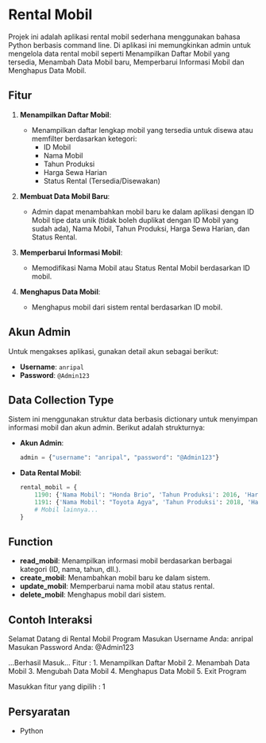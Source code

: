 # Rental Mobil
Projek ini adalah aplikasi rental mobil sederhana menggunakan bahasa Python berbasis command line. Di aplikasi ini memungkinkan admin untuk mengelola data rental mobil seperti Menampilkan Daftar Mobil yang tersedia, Menambah Data Mobil baru, Memperbarui Informasi Mobil dan Menghapus Data Mobil.

## Fitur

1. **Menampilkan Daftar Mobil**:
   - Menampilkan daftar lengkap mobil yang tersedia untuk disewa atau memfilter berdasarkan ketegori:
     - ID Mobil
     - Nama Mobil
     - Tahun Produksi
     - Harga Sewa Harian
     - Status Rental (Tersedia/Disewakan)

2. **Membuat Data Mobil Baru**:
   - Admin dapat menambahkan mobil baru ke dalam aplikasi dengan ID Mobil tipe data unik (tidak boleh duplikat dengan ID Mobil yang sudah ada), Nama Mobil, Tahun Produksi, Harga Sewa Harian, dan Status Rental.

3. **Memperbarui Informasi Mobil**:
   - Memodifikasi Nama Mobil atau Status Rental Mobil berdasarkan ID mobil.

4. **Menghapus Data Mobil**:
   - Menghapus mobil dari sistem rental berdasarkan ID mobil.

## Akun Admin

Untuk mengakses aplikasi, gunakan detail akun sebagai berikut:

- **Username**: `anripal`
- **Password**: `@Admin123`

## Data Collection Type

Sistem ini menggunakan struktur data berbasis dictionary untuk menyimpan informasi mobil dan akun admin. Berikut adalah strukturnya:

- **Akun Admin**:
    ```python
    admin = {"username": "anripal", "password": "@Admin123"}
    ```

- **Data Rental Mobil**:
    ```python
    rental_mobil = {
        1190: {'Nama Mobil': "Honda Brio", 'Tahun Produksi': 2016, 'Harga Sewa Harian': 1000000, 'Status Rental': "Tersedia"},
        1191: {'Nama Mobil': "Toyota Agya", 'Tahun Produksi': 2018, 'Harga Sewa Harian': 1200000, 'Status Rental': "Disewakan"},
        # Mobil lainnya...
    }
    ```

## Function

- **read_mobil**: Menampilkan informasi mobil berdasarkan berbagai kategori (ID, nama, tahun, dll.).
- **create_mobil**: Menambahkan mobil baru ke dalam sistem.
- **update_mobil**: Memperbarui nama mobil atau status rental.
- **delete_mobil**: Menghapus mobil dari sistem.

## Contoh Interaksi

Selamat Datang di Rental Mobil Program
Masukan Username Anda: anripal Masukan Password Anda: @Admin123

...Berhasil Masuk...
    Fitur :
    1. Menampilkan Daftar Mobil
    2. Menambah Data Mobil
    3. Mengubah Data Mobil
    4. Menghapus Data Mobil
    5. Exit Program

Masukkan fitur yang dipilih : 1


## Persyaratan

- Python
